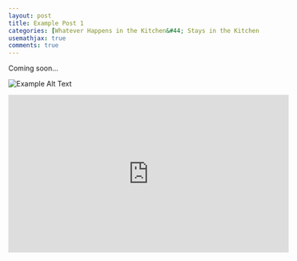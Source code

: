 ```yaml
---
layout: post
title: Example Post 1
categories: [Whatever Happens in the Kitchen&#44; Stays in the Kitchen &#58; Recipes near and dear to my heart]
usemathjax: true
comments: true
---
```


Coming soon...

![Example Alt Text](/images/Van-Gogh-2.jpg)

<iframe width="560" height="315" src="https://www.youtube.com/embed/l_T2I7Du-Tw" title="YouTube video player" frameborder="0" allow="accelerometer; autoplay; clipboard-write; encrypted-media; gyroscope; picture-in-picture" allowfullscreen></iframe>
